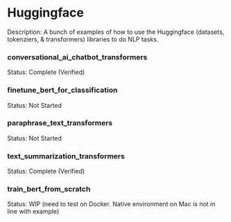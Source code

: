 # Huggingface

Description: A bunch of examples of how to use the Huggingface (datasets, tokenziers, & transformers) libraries to do NLP tasks.


### conversational_ai_chatbot_transformers
Status: Complete (Verified)


### finetune_bert_for_classification
Status: Not Started


### paraphrase_text_transformers
Status: Not Started


### text_summarization_transformers
Status: Complete (Verified)


### train_bert_from_scratch
Status: WIP (need to test on Docker. Native environment on Mac is not in line with example)
